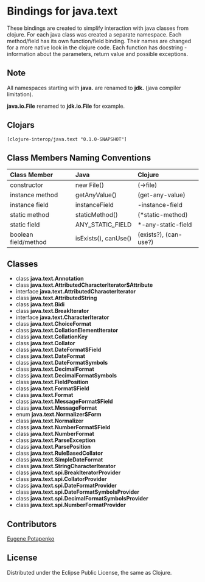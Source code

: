 # Bindings for java.text

These bindings are created to simplify interaction with java classes from clojure.
For each java class was created a separate namespace.
Each method/field has its own function/field binding.
Their names are changed for a more native look in the clojure code. Each function has docstring - information about the parameters, return value and possible exceptions.

## Note

All namespaces starting with **java.** are renamed to **jdk.** (java compiler limitation). 

**java.io.File** renamed to **jdk.io.File** for example. 




## Clojars

```
[clojure-interop/java.text "0.1.0-SNAPSHOT"]
```

## Class Members Naming Conventions

| Class Member | Java | Clojure |
|:--|:--|:--|
| constructor | new File() | (->file) |
| instance method | getAnyValue() | (get-any-value) |
| instance field | instanceField | -instance-field |
| static method | staticMethod() | (*static-method) |
| static field | ANY_STATIC_FIELD | *-any-static-field |
| boolean field/method | isExists(), canUse() | (exists?), (can-use?) |

## Classes

- class **java.text.Annotation**
- class **java.text.AttributedCharacterIterator$Attribute**
- interface **java.text.AttributedCharacterIterator**
- class **java.text.AttributedString**
- class **java.text.Bidi**
- class **java.text.BreakIterator**
- interface **java.text.CharacterIterator**
- class **java.text.ChoiceFormat**
- class **java.text.CollationElementIterator**
- class **java.text.CollationKey**
- class **java.text.Collator**
- class **java.text.DateFormat$Field**
- class **java.text.DateFormat**
- class **java.text.DateFormatSymbols**
- class **java.text.DecimalFormat**
- class **java.text.DecimalFormatSymbols**
- class **java.text.FieldPosition**
- class **java.text.Format$Field**
- class **java.text.Format**
- class **java.text.MessageFormat$Field**
- class **java.text.MessageFormat**
- enum **java.text.Normalizer$Form**
- class **java.text.Normalizer**
- class **java.text.NumberFormat$Field**
- class **java.text.NumberFormat**
- class **java.text.ParseException**
- class **java.text.ParsePosition**
- class **java.text.RuleBasedCollator**
- class **java.text.SimpleDateFormat**
- class **java.text.StringCharacterIterator**
- class **java.text.spi.BreakIteratorProvider**
- class **java.text.spi.CollatorProvider**
- class **java.text.spi.DateFormatProvider**
- class **java.text.spi.DateFormatSymbolsProvider**
- class **java.text.spi.DecimalFormatSymbolsProvider**
- class **java.text.spi.NumberFormatProvider**

## Contributors

[Eugene Potapenko](https://github.com/potapenko/)

## License

Distributed under the Eclipse Public License, the same as Clojure.
